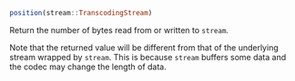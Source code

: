 ```julia
position(stream::TranscodingStream)
```

Return the number of bytes read from or written to `stream`.

Note that the returned value will be different from that of the underlying stream wrapped by `stream`.  This is because `stream` buffers some data and the codec may change the length of data.
